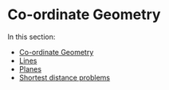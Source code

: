 # Co-ordinate Geometry

In this section:

* [Co-ordinate Geometry](co-ordinate-geometry-chapter)
* [Lines](lines-section)
* [Planes](planes-section)
* [Shortest distance problems](shortest-distance-problems)
